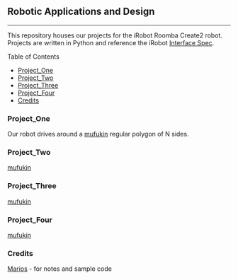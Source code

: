 ## Robotic Applications and Design 
---
This repository houses our projects for the iRobot Roomba Create2 robot.
Projects are written in Python and reference the iRobot [Interface Spec](https://www.irobotweb.com/~/media/MainSite/PDFs/About/STEM/Create/iRobot_Roomba_600_Open_Interface_Spec.pdf?la=en).

Table of Contents
* [Project_One](#Project_One)
* [Project_Two](#Project_Two)
* [Project_Three](#Project_Three)
* [Project_Four](#Project_Four)
* [Credits](#Credits)

### Project_One
Our robot drives around a [mufukin](https://drive.google.com/file/d/1qV1KdgdLvN7GdSB7fDuzNeR2KqT55yui/view) regular polygon of N sides.

### Project_Two
[mufukin](https://drive.google.com/file/d/17pS6uIGC5stqJetbmv9jQ1DKY17KgW3i/view) 

### Project_Three
[mufukin](https://drive.google.com/file/d/1RzoDoG3izRddcIuEF-j1B52c0YjJthWL/view) 

### Project_Four
[mufukin](https://drive.google.com/file/d/1qV1KdgdLvN7GdSB7fDuzNeR2KqT55yui/view) 

### Credits
[Marios](https://sites.google.com/view/mariosx) - for notes and sample code
